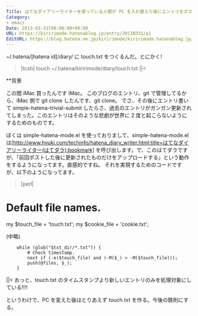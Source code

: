 ```yaml
---
Title: はてなダイアリーライターを使っている人間が PC を入れ替えた後にエントリをポストしようとすると過去の全エントリがポストされる問題
Category:
- emacs
Date: 2013-03-31T00:00:00+09:00
URL: https://kiririmode.hatenablog.jp/entry/20130331/p1
EditURL: https://blog.hatena.ne.jp/kiririmode/kiririmode.hatenablog.jp/atom/entry/8454420450078209839
---
```



~/.hatena/[hatena id]/diary/ に touch.txt をつくるんだ。とにかく!
>|tcsh|
touch ~/.hatena/kiririmode/diary/touch.txt
||<

**背景

この間 iMac 買ったんです iMac。
このブログのエントリ、git で管理してるから、iMac 側で git clone したんです、git clone。
でさ、その後にエントリ書いて simple-hatena-trivial-submit したらさ、過去のエントリがガンガン更新されてしまった。このエントリはそのような悲劇が世界に 2 度と起こらないようにするためのものです。


ぼくは simple-hatena-mode.el を使っておりまして、simple-hatena-mode.el は[http://www.hyuki.com/techinfo/hatena_diary_writer.html:title=はてなダイアリーライター(はてダラ):bookmark] を呼び出します。で、このはてダラですが、「前回ポストした後に更新されたものだけをアップロードする」という動作をするようになってます。直感的ですね。
それを実現するためのコードですが、以下のようになってます。
>|perl|
# Default file names.
my $touch_file = 'touch.txt';
my $cookie_file = 'cookie.txt';

(中略)

        while (glob("$txt_dir/*.txt")) {
            # Check timestamp.
            next if (-e($touch_file) and (-M($_) > -M($touch_file)));
            push(@files, $_);
        }
||<
おっと、touch.txt のタイムスタンプより新しいエントリのみを処理対象にしている!!!!

というわけで、PC を変えた後はとりあえず touch.txt を作る。今後の鉄則にする。
